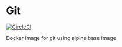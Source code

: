 # Git

[![CircleCI](https://circleci.com/gh/blesswinsamuel/docker-git/tree/master.svg?style=svg)](https://circleci.com/gh/blesswinsamuel/docker-git/tree/master)

Docker image for git using alpine base image

